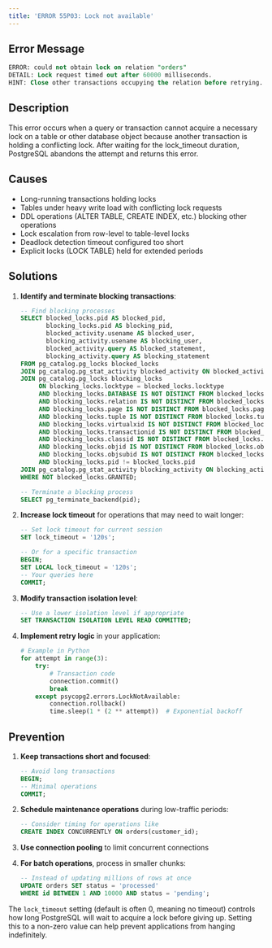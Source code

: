```yaml
---
title: 'ERROR 55P03: Lock not available'
---
```


## Error Message

```sql
ERROR: could not obtain lock on relation "orders"
DETAIL: Lock request timed out after 60000 milliseconds.
HINT: Close other transactions occupying the relation before retrying.
```

## Description

This error occurs when a query or transaction cannot acquire a necessary lock on a table or other database object because another transaction is holding a conflicting lock. After waiting for the lock_timeout duration, PostgreSQL abandons the attempt and returns this error.

## Causes

- Long-running transactions holding locks
- Tables under heavy write load with conflicting lock requests
- DDL operations (ALTER TABLE, CREATE INDEX, etc.) blocking other operations
- Lock escalation from row-level to table-level locks
- Deadlock detection timeout configured too short
- Explicit locks (LOCK TABLE) held for extended periods

## Solutions

1. **Identify and terminate blocking transactions**:

   ```sql
   -- Find blocking processes
   SELECT blocked_locks.pid AS blocked_pid,
          blocking_locks.pid AS blocking_pid,
          blocked_activity.usename AS blocked_user,
          blocking_activity.usename AS blocking_user,
          blocked_activity.query AS blocked_statement,
          blocking_activity.query AS blocking_statement
   FROM pg_catalog.pg_locks blocked_locks
   JOIN pg_catalog.pg_stat_activity blocked_activity ON blocked_activity.pid = blocked_locks.pid
   JOIN pg_catalog.pg_locks blocking_locks
        ON blocking_locks.locktype = blocked_locks.locktype
        AND blocking_locks.DATABASE IS NOT DISTINCT FROM blocked_locks.DATABASE
        AND blocking_locks.relation IS NOT DISTINCT FROM blocked_locks.relation
        AND blocking_locks.page IS NOT DISTINCT FROM blocked_locks.page
        AND blocking_locks.tuple IS NOT DISTINCT FROM blocked_locks.tuple
        AND blocking_locks.virtualxid IS NOT DISTINCT FROM blocked_locks.virtualxid
        AND blocking_locks.transactionid IS NOT DISTINCT FROM blocked_locks.transactionid
        AND blocking_locks.classid IS NOT DISTINCT FROM blocked_locks.classid
        AND blocking_locks.objid IS NOT DISTINCT FROM blocked_locks.objid
        AND blocking_locks.objsubid IS NOT DISTINCT FROM blocked_locks.objsubid
        AND blocking_locks.pid != blocked_locks.pid
   JOIN pg_catalog.pg_stat_activity blocking_activity ON blocking_activity.pid = blocking_locks.pid
   WHERE NOT blocked_locks.GRANTED;

   -- Terminate a blocking process
   SELECT pg_terminate_backend(pid);
   ```

2. **Increase lock timeout** for operations that may need to wait longer:

   ```sql
   -- Set lock timeout for current session
   SET lock_timeout = '120s';

   -- Or for a specific transaction
   BEGIN;
   SET LOCAL lock_timeout = '120s';
   -- Your queries here
   COMMIT;
   ```

3. **Modify transaction isolation level**:

   ```sql
   -- Use a lower isolation level if appropriate
   SET TRANSACTION ISOLATION LEVEL READ COMMITTED;
   ```

4. **Implement retry logic** in your application:
   ```python
   # Example in Python
   for attempt in range(3):
       try:
           # Transaction code
           connection.commit()
           break
       except psycopg2.errors.LockNotAvailable:
           connection.rollback()
           time.sleep(1 * (2 ** attempt))  # Exponential backoff
   ```

## Prevention

1. **Keep transactions short and focused**:

   ```sql
   -- Avoid long transactions
   BEGIN;
   -- Minimal operations
   COMMIT;
   ```

2. **Schedule maintenance operations** during low-traffic periods:

   ```sql
   -- Consider timing for operations like
   CREATE INDEX CONCURRENTLY ON orders(customer_id);
   ```

3. **Use connection pooling** to limit concurrent connections

4. **For batch operations**, process in smaller chunks:
   ```sql
   -- Instead of updating millions of rows at once
   UPDATE orders SET status = 'processed'
   WHERE id BETWEEN 1 AND 10000 AND status = 'pending';
   ```

<HintBlock type="info">

The `lock_timeout` setting (default is often 0, meaning no timeout) controls how long PostgreSQL will wait to acquire a lock before giving up. Setting this to a non-zero value can help prevent applications from hanging indefinitely.

</HintBlock>
